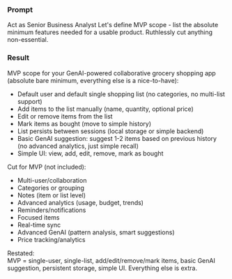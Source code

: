 ### Prompt 

Act as Senior Business Analyst
Let's define MVP scope - list the absolute minimum features needed for a usable product. Ruthlessly cut anything non-essential.

### Result

MVP scope for your GenAI-powered collaborative grocery shopping app (absolute bare minimum, everything else is a nice-to-have):

- Default user and default single shopping list (no categories, no multi-list support)
- Add items to the list manually (name, quantity, optional price)
- Edit or remove items from the list
- Mark items as bought (move to simple history)
- List persists between sessions (local storage or simple backend)
- Basic GenAI suggestion: suggest 1-2 items based on previous history (no advanced analytics, just simple recall)
- Simple UI: view, add, edit, remove, mark as bought

Cut for MVP (not included):
- Multi-user/collaboration
- Categories or grouping
- Notes (item or list level)
- Advanced analytics (usage, budget, trends)
- Reminders/notifications
- Focused items
- Real-time sync
- Advanced GenAI (pattern analysis, smart suggestions)
- Price tracking/analytics

Restated:  
MVP = single-user, single-list, add/edit/remove/mark items, basic GenAI suggestion, persistent storage, simple UI. Everything else is extra.
